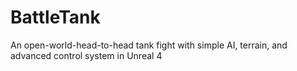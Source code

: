 # BattleTank
An open-world-head-to-head tank fight with simple AI, terrain, and advanced control system in Unreal 4
